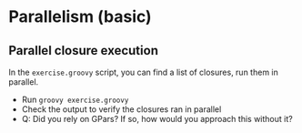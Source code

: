 # Parallelism (basic)

## Parallel closure execution

In the `exercise.groovy` script, you can find a list of closures, run them in parallel.

- Run `groovy exercise.groovy`
- Check the output to verify the closures ran in parallel
- Q: Did you rely on GPars? If so, how would you approach this without it?
